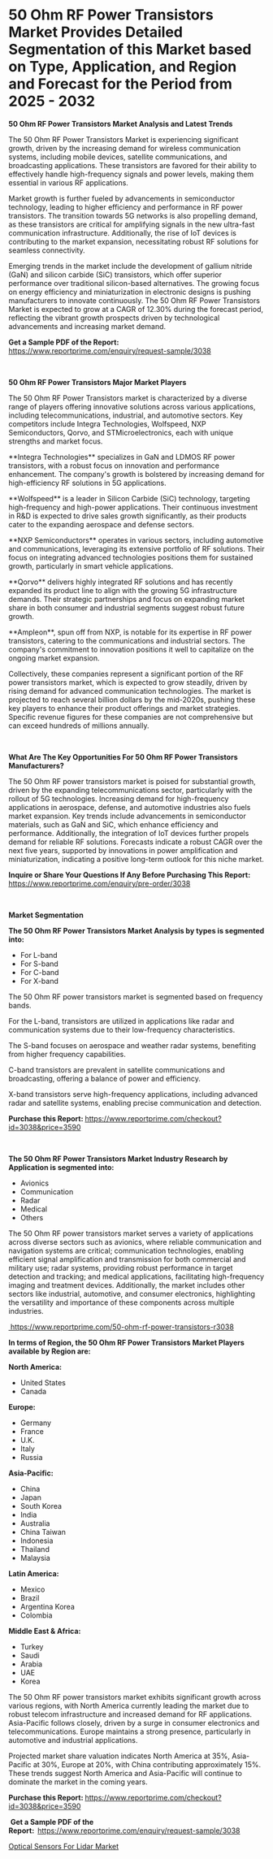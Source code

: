 <p><h1>50 Ohm RF Power Transistors Market Provides Detailed Segmentation of this Market based on Type, Application, and Region and Forecast for the Period from 2025 - 2032</h1></p><p><strong>50 Ohm RF Power Transistors Market Analysis and Latest Trends</strong></p>
<p><p>The 50 Ohm RF Power Transistors Market is experiencing significant growth, driven by the increasing demand for wireless communication systems, including mobile devices, satellite communications, and broadcasting applications. These transistors are favored for their ability to effectively handle high-frequency signals and power levels, making them essential in various RF applications.</p><p>Market growth is further fueled by advancements in semiconductor technology, leading to higher efficiency and performance in RF power transistors. The transition towards 5G networks is also propelling demand, as these transistors are critical for amplifying signals in the new ultra-fast communication infrastructure. Additionally, the rise of IoT devices is contributing to the market expansion, necessitating robust RF solutions for seamless connectivity.</p><p>Emerging trends in the market include the development of gallium nitride (GaN) and silicon carbide (SiC) transistors, which offer superior performance over traditional silicon-based alternatives. The growing focus on energy efficiency and miniaturization in electronic designs is pushing manufacturers to innovate continuously. The 50 Ohm RF Power Transistors Market is expected to grow at a CAGR of 12.30% during the forecast period, reflecting the vibrant growth prospects driven by technological advancements and increasing market demand.</p></p>
<p><strong>Get a Sample PDF of the Report:&nbsp;</strong> <a href="https://www.reportprime.com/enquiry/request-sample/3038?utm_campaign=3504&utm_medium=2&utm_source=Github&utm_content=ia&utm_term=18032025&utm_id=50-ohm-rf-power-transistors">https://www.reportprime.com/enquiry/request-sample/3038</a></p>
<p>&nbsp;</p>
<p><strong>50 Ohm RF Power Transistors Major Market Players</strong></p>
<p><p>The 50 Ohm RF Power Transistors market is characterized by a diverse range of players offering innovative solutions across various applications, including telecommunications, industrial, and automotive sectors. Key competitors include Integra Technologies, Wolfspeed, NXP Semiconductors, Qorvo, and STMicroelectronics, each with unique strengths and market focus.</p><p>**Integra Technologies** specializes in GaN and LDMOS RF power transistors, with a robust focus on innovation and performance enhancement. The company's growth is bolstered by increasing demand for high-efficiency RF solutions in 5G applications. </p><p>**Wolfspeed** is a leader in Silicon Carbide (SiC) technology, targeting high-frequency and high-power applications. Their continuous investment in R&D is expected to drive sales growth significantly, as their products cater to the expanding aerospace and defense sectors.</p><p>**NXP Semiconductors** operates in various sectors, including automotive and communications, leveraging its extensive portfolio of RF solutions. Their focus on integrating advanced technologies positions them for sustained growth, particularly in smart vehicle applications.</p><p>**Qorvo** delivers highly integrated RF solutions and has recently expanded its product line to align with the growing 5G infrastructure demands. Their strategic partnerships and focus on expanding market share in both consumer and industrial segments suggest robust future growth.</p><p>**Ampleon**, spun off from NXP, is notable for its expertise in RF power transistors, catering to the communications and industrial sectors. The company's commitment to innovation positions it well to capitalize on the ongoing market expansion.</p><p>Collectively, these companies represent a significant portion of the RF power transistors market, which is expected to grow steadily, driven by rising demand for advanced communication technologies. The market is projected to reach several billion dollars by the mid-2020s, pushing these key players to enhance their product offerings and market strategies. Specific revenue figures for these companies are not comprehensive but can exceed hundreds of millions annually.</p></p>
<p>&nbsp;</p>
<p><strong>What Are The Key Opportunities For 50 Ohm RF Power Transistors Manufacturers?</strong></p>
<p><p>The 50 Ohm RF power transistors market is poised for substantial growth, driven by the expanding telecommunications sector, particularly with the rollout of 5G technologies. Increasing demand for high-frequency applications in aerospace, defense, and automotive industries also fuels market expansion. Key trends include advancements in semiconductor materials, such as GaN and SiC, which enhance efficiency and performance. Additionally, the integration of IoT devices further propels demand for reliable RF solutions. Forecasts indicate a robust CAGR over the next five years, supported by innovations in power amplification and miniaturization, indicating a positive long-term outlook for this niche market.</p></p>
<p><strong>Inquire or Share Your Questions If Any Before Purchasing This Report:</strong> <a href="https://www.reportprime.com/enquiry/pre-order/3038?utm_campaign=3504&utm_medium=2&utm_source=Github&utm_content=ia&utm_term=18032025&utm_id=50-ohm-rf-power-transistors">https://www.reportprime.com/enquiry/pre-order/3038</a></p>
<p>&nbsp;</p>
<p><strong>Market Segmentation</strong></p>
<p><strong>The 50 Ohm RF Power Transistors Market Analysis by types is segmented into:</strong></p>
<p><ul><li>For L-band</li><li>For S-band</li><li>For C-band</li><li>For X-band</li></ul></p>
<p><p>The 50 Ohm RF power transistors market is segmented based on frequency bands. </p><p>For the L-band, transistors are utilized in applications like radar and communication systems due to their low-frequency characteristics. </p><p>The S-band focuses on aerospace and weather radar systems, benefiting from higher frequency capabilities. </p><p>C-band transistors are prevalent in satellite communications and broadcasting, offering a balance of power and efficiency. </p><p>X-band transistors serve high-frequency applications, including advanced radar and satellite systems, enabling precise communication and detection.</p></p>
<p><strong>Purchase this Report:&nbsp;</strong><a href="https://www.reportprime.com/checkout?id=3038&price=3590&utm_campaign=3504&utm_medium=2&utm_source=Github&utm_content=ia&utm_term=18032025&utm_id=50-ohm-rf-power-transistors">https://www.reportprime.com/checkout?id=3038&price=3590</a></p>
<p>&nbsp;</p>
<p><strong>The 50 Ohm RF Power Transistors Market Industry Research by Application is segmented into:</strong></p>
<p><ul><li>Avionics</li><li>Communication</li><li>Radar</li><li>Medical</li><li>Others</li></ul></p>
<p><p>The 50 Ohm RF power transistors market serves a variety of applications across diverse sectors such as avionics, where reliable communication and navigation systems are critical; communication technologies, enabling efficient signal amplification and transmission for both commercial and military use; radar systems, providing robust performance in target detection and tracking; and medical applications, facilitating high-frequency imaging and treatment devices. Additionally, the market includes other sectors like industrial, automotive, and consumer electronics, highlighting the versatility and importance of these components across multiple industries.</p></p>
<p><a href="https://www.reportprime.com/50-ohm-rf-power-transistors-r3038?utm_campaign=3504&utm_medium=2&utm_source=Github&utm_content=ia&utm_term=18032025&utm_id=50-ohm-rf-power-transistors">&nbsp;https://www.reportprime.com/50-ohm-rf-power-transistors-r3038</a></p>
<p><strong>In terms of Region, the 50 Ohm RF Power Transistors Market Players available by Region are:</strong></p>
<p>
    <p> <strong> North America: </strong>
        <ul>
            <li>United States</li>
            <li>Canada</li>
        </ul>
        </p> 
    <p> <strong> Europe: </strong>
        <ul>
            <li>Germany</li>
            <li>France</li>
            <li>U.K.</li>
            <li>Italy</li>
            <li>Russia</li>
        </ul>
        </p> 
    <p> <strong> Asia-Pacific: </strong>
        <ul>
            <li>China</li>
            <li>Japan</li>
            <li>South Korea</li>
            <li>India</li>
            <li>Australia</li>
            <li>China Taiwan</li>
            <li>Indonesia</li>
            <li>Thailand</li>
            <li>Malaysia</li>
        </ul>
        </p> 
    <p> <strong> Latin America: </strong>
        <ul>
            <li>Mexico</li>
            <li>Brazil</li>
            <li>Argentina Korea</li>
            <li>Colombia</li>
        </ul>
        </p> 
    <p> <strong> Middle East & Africa: </strong>
        <ul>
            <li>Turkey</li>
            <li>Saudi</li>
            <li>Arabia</li>
            <li>UAE</li>
            <li>Korea</li>
        </ul>
    </p>
    </p>
<p><p>The 50 Ohm RF power transistors market exhibits significant growth across various regions, with North America currently leading the market due to robust telecom infrastructure and increased demand for RF applications. Asia-Pacific follows closely, driven by a surge in consumer electronics and telecommunications. Europe maintains a strong presence, particularly in automotive and industrial applications. </p><p>Projected market share valuation indicates North America at 35%, Asia-Pacific at 30%, Europe at 20%, with China contributing approximately 15%. These trends suggest North America and Asia-Pacific will continue to dominate the market in the coming years.</p></p>
<p><strong>Purchase this Report: </strong><a href="https://www.reportprime.com/checkout?id=3038&price=3590&utm_campaign=3504&utm_medium=2&utm_source=Github&utm_content=ia&utm_term=18032025&utm_id=50-ohm-rf-power-transistors">https://www.reportprime.com/checkout?id=3038&price=3590</a></p>
<p>&nbsp;<strong>Get a Sample PDF of the Report:&nbsp;&nbsp;</strong><a href="https://www.reportprime.com/enquiry/request-sample/3038?utm_campaign=3504&utm_medium=2&utm_source=Github&utm_content=ia&utm_term=18032025&utm_id=50-ohm-rf-power-transistors">https://www.reportprime.com/enquiry/request-sample/3038</a></p>
<p><strong></strong></p>
<p><p><a href="https://github.com/fendtdjunawo/Market-Research-Report-List-1/blob/main/optical-sensors-for-lidar-market.md?utm_campaign=3504&utm_medium=2&utm_source=Github&utm_content=ia&utm_term=18032025&utm_id=50-ohm-rf-power-transistors">Optical Sensors For Lidar Market</a></p></p>